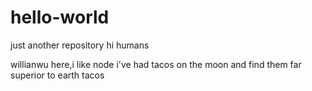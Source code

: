 # hello-world
just another repository
hi humans

willianwu here,i like node
i've had tacos on the moon and find them far superior to earth tacos
